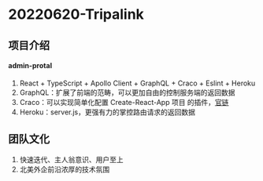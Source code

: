 # 20220620-Tripalink

## 项目介绍

#### admin-protal

1. React + TypeScript + Apollo Client + GraphQL + Craco + Eslint + Heroku
2. GraphQL：扩展了前端的范畴，可以更加自由的控制服务端的返回数据
3. Craco：可以实现简单化配置 Create-React-App 项目 的插件，[官链](https://github.com/gsoft-inc/craco/blob/master/packages/craco/README.md#configuration-overview)
4. Heroku：server.js，更强有力的掌控路由请求的返回数据

## 团队文化

1. 快速迭代、主人翁意识、用户至上
2. 北美外企前沿浓厚的技术氛围
